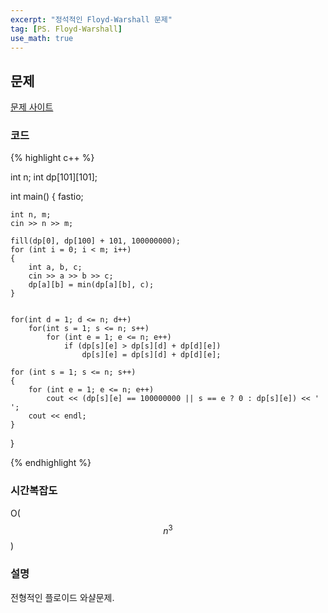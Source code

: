 ```yaml
---
excerpt: "정석적인 Floyd-Warshall 문제"
tag: [PS. Floyd-Warshall]
use_math: true
---
```


## 문제

[문제 사이트](https://www.acmicpc.net/problem/11404)

### 코드

{% highlight c++ %}

int n;
int dp[101][101];

int main()
{
	fastio;

	int n, m;
	cin >> n >> m;

	fill(dp[0], dp[100] + 101, 100000000);
	for (int i = 0; i < m; i++)
	{
		int a, b, c;
		cin >> a >> b >> c;
		dp[a][b] = min(dp[a][b], c);
	}


	for(int d = 1; d <= n; d++)
		for(int s = 1; s <= n; s++)
			for (int e = 1; e <= n; e++)
				if (dp[s][e] > dp[s][d] + dp[d][e])
					dp[s][e] = dp[s][d] + dp[d][e];

	for (int s = 1; s <= n; s++)
	{
		for (int e = 1; e <= n; e++)
			cout << (dp[s][e] == 100000000 || s == e ? 0 : dp[s][e]) << ' ';
		cout << endl;
	}
}

{% endhighlight %}

### 시간복잡도

O($$n^3$$)

### 설명

전형적인 플로이드 와샬문제.